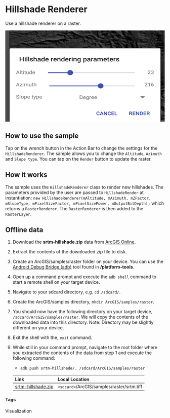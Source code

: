# Hillshade Renderer
Use a hillshade renderer on a raster.

![Hillshade Renderer App](hillshade-renderer.png)

## How to use the sample
Tap on the wrench button in the Action Bar to change the settings for the `HillshadeRenderer`. The sample allows you to change the `Altitude`, `Azimuth` and `Slope type`. You can tap on the `Render` button to update the raster.

## How it works
The sample uses the `HillshadeRenderer` class to render new hillshades. The parameters provided by the user are passed to `HillshadeRender` at instantiation: `new HillshadeRenderer(mAltitude, mAzimuth, mZFactor, mSlopeType, mPixelSizeFactor, mPixelSizePower, mOutputBitDepth);` which returns a `RasterRenderer`. The `RasterRenderer` is then added to the `RasterLayer`. 

## Offline data
1. Download the **srtm-hillshade.zip** data from [ArcGIS Online](https://arcgisruntime.maps.arcgis.com/home/item.html?id=134d60f50e184e8fa56365f44e5ce3fb).  
2. Extract the contents of the downloaded zip file to disk.  
3. Create an ArcGIS/samples/raster folder on your device. You can use the [Android Debug Bridge (adb)](https://developer.android.com/guide/developing/tools/adb.html) tool found in **<sdk-dir>/platform-tools**.
4. Open up a command prompt and execute the `adb shell` command to start a remote shell on your target device.
5. Navigate to your sdcard directory, e.g. `cd /sdcard/`.  
6. Create the ArcGIS/samples directory, `mkdir ArcGIS/samples/raster`.
7. You should now have the following directory on your target device, `/sdcard/ArcGIS/samples/raster`. We will copy the contents of the downloaded data into this directory. Note:  Directory may be slightly different on your device.
8. Exit the shell with the, `exit` command.
9. While still in your command prompt, navigate to the root folder where you extracted the contents of the data from step 1 and execute the following command: 
	* `adb push srtm-hillshade/. /sdcard/ArcGIS/samples/raster`
	

	Link | Local Location
	---------|-------|
	|[srtm-hillshade.zip](https://arcgisruntime.maps.arcgis.com/home/item.html?id=134d60f50e184e8fa56365f44e5ce3fb)| `<sdcard>`/ArcGIS/samples/raster/srtm.tiff |

#### Tags
Visualization
